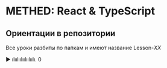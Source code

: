 # METHED: React & TypeScript

## Ориентации в репозитории

Все уроки разбиты по папкам и имеют название Lesson-_XX_

▶ ılıılıılıılıılıılı. 0
